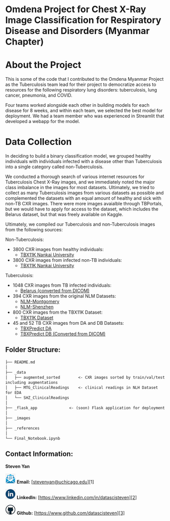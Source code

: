 # Omdena Project for Chest X-Ray Image Classification for Respiratory Disease and Disorders (Myanmar Chapter)

# About the Project

This is some of the code that I contributed to the Omdena Myanmar Project as the Tuberculosis team lead for their project to democratize access to resources for the following respiratory lung disorders: tuberculosis, lung cancer, pneumonia, and COVID.  

Four teams worked alongside each other in building models for each disease for 8 weeks, and within each team, we selected the best model for deployment.  We had a team member who was experienced in Streamlit that developed a webapp for the model.

# Data Collection

In deciding to build a binary classification model, we grouped healthy individuals with individuals infected with a disease other than Tuberculosis into a single category called non-Tuberculosis. 

We conducted a thorough search of various internet resources for Tuberculosis Chest X-Ray images, and we immediately noted the major class imbalance in the images for most datasets. Ultimately, we tried to collect as many Tuberculosis images from various datasets as possible and complemented the datasets with an equal amount of healthy and sick with non-TB CXR images. There were more images avaialble through TBPortals, but we would have to apply for access to the dataset, which includes the Belarus dataset, but that was freely available on Kaggle.

Ultimately, we compiled our Tuberculosis and non-Tuberculosis images from the following sources:

Non-Tuberculosis:
- 3800 CXR images from healthy individuals: 
  - [TBX11K Nankai University](https://drive.google.com/file/d/1r-oNYTPiPCOUzSjChjCIYTdkjBTugqxR/view)
- 3800 CXR images from infected non-TB individuals: 
  - [TBX11K Nankai University](https://drive.google.com/file/d/1r-oNYTPiPCOUzSjChjCIYTdkjBTugqxR/view)


Tuberculosis:
- 1048 CXR images from TB infected individuals: 
  - [Belarus (converted from DICOM)](https://www.kaggle.com/datasets/raddar/drug-resistant-tuberculosis-xrays)
- 394 CXR images from the original NLM Datasets: 
  - [NLM-Montgomery](https://data.lhncbc.nlm.nih.gov/public/Tuberculosis-Chest-X-ray-Datasets/Montgomery-County-CXR-Set/MontgomerySet/index.html)
  - [NLM-Shenzhen](https://data.lhncbc.nlm.nih.gov/public/Tuberculosis-Chest-X-ray-Datasets/Shenzhen-Hospital-CXR-Set/index.html)
- 800 CXR images from the TBX11K Dataset: 
  - [TBX11K Dataset](https://www.kaggle.com/datasets/usmanshams/tbx-11)
- 45 and 52 TB CXR images from DA and DB Datasets:
  - [TBXPredict DA](https://sourceforge.net/projects/tbxpredict/files/data/)
  - [TBXPredict DB (Converted from DICOM)](https://sourceforge.net/projects/tbxpredict/files/data/)
   

## Folder Structure:
	├── README.md
	│
	├── _data
	│   ├── augmented_sorted		<- CXR images sorted by train/val/test including augmentations
	│   ├── MTG_ClinicalReadings	<- clinical readings in NLH Dataset for EDA
	│   └── SHZ_ClinicalReadings
	│
    ├── _flask_app				<- (soon) Flask application for deployment
    │
    ├── _images
   	│
	├── _references 
    │    
    └── Final_Notebook.ipynb


## Contact Information:

**Steven Yan**

<img src="images/mail_icon.png"> **Email:**  [stevenyan@uchicago.edu][1]

<img src="images/linkedin_icon.png"> **LinkedIn:**   [https://www.linkedin.com/in/datascisteven][2]

<img src="images/github_icon.png"> **Github:** [https://www.github.com/datascisteven][3]


